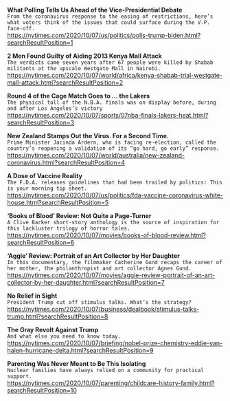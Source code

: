 **What Polling Tells Us Ahead of the Vice-Presidential Debate**\
`From the coronavirus response to the easing of restrictions, here’s what voters think of the issues that could surface during the V.P. face-off.`\
https://nytimes.com/2020/10/07/us/politics/polls-trump-biden.html?searchResultPosition=1

**2 Men Found Guilty of Aiding 2013 Kenya Mall Attack**\
`The verdicts came seven years after 67 people were killed by Shabab militants at the upscale Westgate Mall in Nairobi.`\
https://nytimes.com/2020/10/07/world/africa/kenya-shabab-trial-westgate-mall-attack.html?searchResultPosition=2

**Round 4 of the Cage Match Goes to … the Lakers**\
`The physical toll of the N.B.A. finals was on display before, during and after Los Angeles’s victory`\
https://nytimes.com/2020/10/07/sports/07nba-finals-lakers-heat.html?searchResultPosition=3

**New Zealand Stamps Out the Virus. For a Second Time.**\
`Prime Minister Jacinda Ardern, who is facing re-election, called the country’s reopening a validation of its “go hard, go early” response.`\
https://nytimes.com/2020/10/07/world/australia/new-zealand-coronavirus.html?searchResultPosition=4

**A Dose of Vaccine Reality**\
`The F.D.A. releases guidelines that had been trailed by politics: This is your morning tip sheet.`\
https://nytimes.com/2020/10/07/us/politics/fda-vaccine-coronavirus-white-house.html?searchResultPosition=5

**‘Books of Blood’ Review: Not Quite a Page-Turner**\
`A Clive Barker short-story anthology is the source of inspiration for this lackluster trilogy of horror tales.`\
https://nytimes.com/2020/10/07/movies/books-of-blood-review.html?searchResultPosition=6

**‘Aggie’ Review: Portrait of an Art Collector by Her Daughter**\
`In this documentary, the filmmaker Catherine Gund recaps the career of her mother, the philanthropist and art collector Agnes Gund.`\
https://nytimes.com/2020/10/07/movies/aggie-review-portrait-of-an-art-collector-by-her-daughter.html?searchResultPosition=7

**No Relief in Sight**\
`President Trump cut off stimulus talks. What’s the strategy?`\
https://nytimes.com/2020/10/07/business/dealbook/stimulus-talks-trump.html?searchResultPosition=8

**The Gray Revolt Against Trump**\
`And what else you need to know today.`\
https://nytimes.com/2020/10/07/briefing/nobel-prize-chemistry-eddie-van-halen-hurricane-delta.html?searchResultPosition=9

**Parenting Was Never Meant to Be This Isolating**\
`Nuclear families have always relied on a community for practical support.`\
https://nytimes.com/2020/10/07/parenting/childcare-history-family.html?searchResultPosition=10

